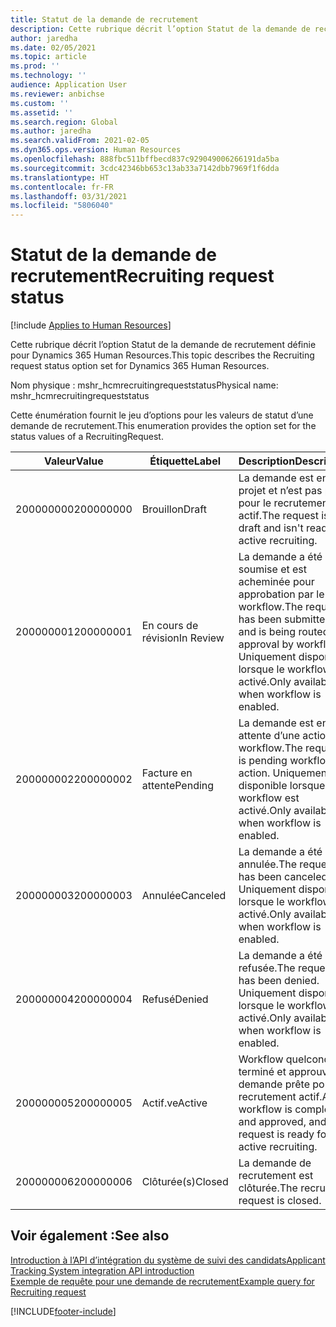 ```yaml
---
title: Statut de la demande de recrutement
description: Cette rubrique décrit l’option Statut de la demande de recrutement définie pour Dynamics 365 Human Resources.
author: jaredha
ms.date: 02/05/2021
ms.topic: article
ms.prod: ''
ms.technology: ''
audience: Application User
ms.reviewer: anbichse
ms.custom: ''
ms.assetid: ''
ms.search.region: Global
ms.author: jaredha
ms.search.validFrom: 2021-02-05
ms.dyn365.ops.version: Human Resources
ms.openlocfilehash: 888fbc511bffbecd837c929049006266191da5ba
ms.sourcegitcommit: 3cdc42346bb653c13ab33a7142dbb7969f1f6dda
ms.translationtype: HT
ms.contentlocale: fr-FR
ms.lasthandoff: 03/31/2021
ms.locfileid: "5806040"
---
```

# <a name="recruiting-request-status"></a><span data-ttu-id="e8fd0-103">Statut de la demande de recrutement</span><span class="sxs-lookup"><span data-stu-id="e8fd0-103">Recruiting request status</span></span>

[!include [Applies to Human Resources](../includes/applies-to-hr.md)]

<span data-ttu-id="e8fd0-104">Cette rubrique décrit l’option Statut de la demande de recrutement définie pour Dynamics 365 Human Resources.</span><span class="sxs-lookup"><span data-stu-id="e8fd0-104">This topic describes the Recruiting request status option set for Dynamics 365 Human Resources.</span></span>

<span data-ttu-id="e8fd0-105">Nom physique : mshr_hcmrecruitingrequeststatus</span><span class="sxs-lookup"><span data-stu-id="e8fd0-105">Physical name: mshr_hcmrecruitingrequeststatus</span></span>

<span data-ttu-id="e8fd0-106">Cette énumération fournit le jeu d’options pour les valeurs de statut d’une demande de recrutement.</span><span class="sxs-lookup"><span data-stu-id="e8fd0-106">This enumeration provides the option set for the status values of a RecruitingRequest.</span></span>

| <span data-ttu-id="e8fd0-107">Valeur</span><span class="sxs-lookup"><span data-stu-id="e8fd0-107">Value</span></span> | <span data-ttu-id="e8fd0-108">Étiquette</span><span class="sxs-lookup"><span data-stu-id="e8fd0-108">Label</span></span> | <span data-ttu-id="e8fd0-109">Description</span><span class="sxs-lookup"><span data-stu-id="e8fd0-109">Description</span></span> |
| --- | --- | --- |
| <span data-ttu-id="e8fd0-110">200000000</span><span class="sxs-lookup"><span data-stu-id="e8fd0-110">200000000</span></span> | <span data-ttu-id="e8fd0-111">Brouillon</span><span class="sxs-lookup"><span data-stu-id="e8fd0-111">Draft</span></span> | <span data-ttu-id="e8fd0-112">La demande est en projet et n’est pas prête pour le recrutement actif.</span><span class="sxs-lookup"><span data-stu-id="e8fd0-112">The request is in draft and isn't ready for active recruiting.</span></span> |
| <span data-ttu-id="e8fd0-113">200000001</span><span class="sxs-lookup"><span data-stu-id="e8fd0-113">200000001</span></span> | <span data-ttu-id="e8fd0-114">En cours de révision</span><span class="sxs-lookup"><span data-stu-id="e8fd0-114">In Review</span></span> | <span data-ttu-id="e8fd0-115">La demande a été soumise et est acheminée pour approbation par le workflow.</span><span class="sxs-lookup"><span data-stu-id="e8fd0-115">The request has been submitted and is being routed for approval by workflow.</span></span> <span data-ttu-id="e8fd0-116">Uniquement disponible lorsque le workflow est activé.</span><span class="sxs-lookup"><span data-stu-id="e8fd0-116">Only available when workflow is enabled.</span></span> |
| <span data-ttu-id="e8fd0-117">200000002</span><span class="sxs-lookup"><span data-stu-id="e8fd0-117">200000002</span></span> | <span data-ttu-id="e8fd0-118">Facture en attente</span><span class="sxs-lookup"><span data-stu-id="e8fd0-118">Pending</span></span> | <span data-ttu-id="e8fd0-119">La demande est en attente d’une action de workflow.</span><span class="sxs-lookup"><span data-stu-id="e8fd0-119">The request is pending workflow action.</span></span> <span data-ttu-id="e8fd0-120">Uniquement disponible lorsque le workflow est activé.</span><span class="sxs-lookup"><span data-stu-id="e8fd0-120">Only available when workflow is enabled.</span></span> |
| <span data-ttu-id="e8fd0-121">200000003</span><span class="sxs-lookup"><span data-stu-id="e8fd0-121">200000003</span></span> | <span data-ttu-id="e8fd0-122">Annulée</span><span class="sxs-lookup"><span data-stu-id="e8fd0-122">Canceled</span></span> | <span data-ttu-id="e8fd0-123">La demande a été annulée.</span><span class="sxs-lookup"><span data-stu-id="e8fd0-123">The request has been canceled.</span></span> <span data-ttu-id="e8fd0-124">Uniquement disponible lorsque le workflow est activé.</span><span class="sxs-lookup"><span data-stu-id="e8fd0-124">Only available when workflow is enabled.</span></span> |
| <span data-ttu-id="e8fd0-125">200000004</span><span class="sxs-lookup"><span data-stu-id="e8fd0-125">200000004</span></span> | <span data-ttu-id="e8fd0-126">Refusé</span><span class="sxs-lookup"><span data-stu-id="e8fd0-126">Denied</span></span> | <span data-ttu-id="e8fd0-127">La demande a été refusée.</span><span class="sxs-lookup"><span data-stu-id="e8fd0-127">The request has been denied.</span></span> <span data-ttu-id="e8fd0-128">Uniquement disponible lorsque le workflow est activé.</span><span class="sxs-lookup"><span data-stu-id="e8fd0-128">Only available when workflow is enabled.</span></span> |
| <span data-ttu-id="e8fd0-129">200000005</span><span class="sxs-lookup"><span data-stu-id="e8fd0-129">200000005</span></span> | <span data-ttu-id="e8fd0-130">Actif.ve</span><span class="sxs-lookup"><span data-stu-id="e8fd0-130">Active</span></span> | <span data-ttu-id="e8fd0-131">Workflow quelconque terminé et approuvé, et demande prête pour un recrutement actif.</span><span class="sxs-lookup"><span data-stu-id="e8fd0-131">Any workflow is completed and approved, and the request is ready for active recruiting.</span></span> |
| <span data-ttu-id="e8fd0-132">200000006</span><span class="sxs-lookup"><span data-stu-id="e8fd0-132">200000006</span></span> | <span data-ttu-id="e8fd0-133">Clôturée(s)</span><span class="sxs-lookup"><span data-stu-id="e8fd0-133">Closed</span></span> | <span data-ttu-id="e8fd0-134">La demande de recrutement est clôturée.</span><span class="sxs-lookup"><span data-stu-id="e8fd0-134">The recruiting request is closed.</span></span> |

## <a name="see-also"></a><span data-ttu-id="e8fd0-135">Voir également :</span><span class="sxs-lookup"><span data-stu-id="e8fd0-135">See also</span></span>

[<span data-ttu-id="e8fd0-136">Introduction à l’API d’intégration du système de suivi des candidats</span><span class="sxs-lookup"><span data-stu-id="e8fd0-136">Applicant Tracking System integration API introduction</span></span>](hr-admin-integration-ats-api-introduction.md)<br>
[<span data-ttu-id="e8fd0-137">Exemple de requête pour une demande de recrutement</span><span class="sxs-lookup"><span data-stu-id="e8fd0-137">Example query for Recruiting request</span></span>](hr-admin-integration-ats-api-recruiting-request-example-query.md)


[!INCLUDE[footer-include](../includes/footer-banner.md)]